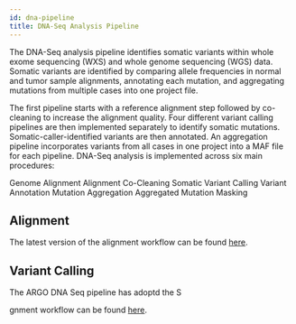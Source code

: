 ```yaml
---
id: dna-pipeline
title: DNA-Seq Analysis Pipeline
---
```


The DNA-Seq analysis pipeline identifies somatic variants within whole exome sequencing (WXS) and whole genome sequencing (WGS) data. Somatic variants are identified by comparing allele frequencies in normal and tumor sample alignments, annotating each mutation, and aggregating mutations from multiple cases into one project file.

The first pipeline starts with a reference alignment step followed by co-cleaning to increase the alignment quality. Four different variant calling pipelines are then implemented separately to identify somatic mutations. Somatic-caller-identified variants are then annotated. An aggregation pipeline incorporates variants from all cases in one project into a MAF file for each pipeline.
DNA-Seq analysis is implemented across six main procedures:

Genome Alignment
Alignment Co-Cleaning
Somatic Variant Calling
Variant Annotation
Mutation Aggregation
Aggregated Mutation Masking

## Alignment

The latest version of the alignment workflow can be found [here](https://github.com/icgc-argo/dna-seq-processing-wfs/releases).

## Variant Calling

The ARGO DNA Seq pipeline has adoptd the S

gnment workflow can be found [here](https://github.com/icgc-argo/dna-seq-processing-wfs/releases).

